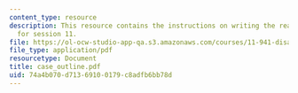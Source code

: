 ```yaml
---
content_type: resource
description: This resource contains the instructions on writing the reaction paper
  for session 11.
file: https://ol-ocw-studio-app-qa.s3.amazonaws.com/courses/11-941-disaster-vulnerability-and-resilience-spring-2005/74a4b070d71369100179c8adfb6bb78d_case_outline.pdf
file_type: application/pdf
resourcetype: Document
title: case_outline.pdf
uid: 74a4b070-d713-6910-0179-c8adfb6bb78d
---
```

